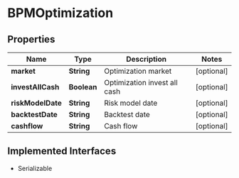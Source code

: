 

# BPMOptimization


## Properties

Name | Type | Description | Notes
------------ | ------------- | ------------- | -------------
**market** | **String** | Optimization market |  [optional]
**investAllCash** | **Boolean** | Optimization invest all cash |  [optional]
**riskModelDate** | **String** | Risk model date |  [optional]
**backtestDate** | **String** | Backtest date |  [optional]
**cashflow** | **String** | Cash flow |  [optional]


## Implemented Interfaces

* Serializable


